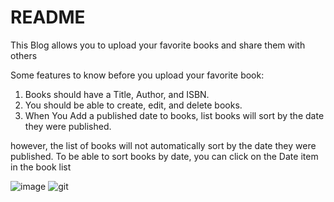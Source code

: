 # README

This Blog allows you to upload your favorite books and share them with others

Some features to know before you upload your favorite book:

1. Books should have a Title, Author, and ISBN.
2. You should be able to create, edit, and delete books.
3. When You Add a published date to books, list books will sort by the date they were published.

however, the list of books will not automatically sort by the date they were published. To be able to sort books by date, you can click on the Date item in the book list

![image](https://user-images.githubusercontent.com/88009178/189416530-a65f77e7-2770-4fd4-bb44-b983c948f5d3.png)
![git](https://user-images.githubusercontent.com/88009178/189417322-84d8e5e8-7283-450f-9ff8-3c7f0512cf10.png)




